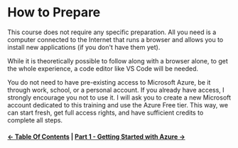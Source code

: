 # How to Prepare

This course does not require any specific preparation. All you need is a computer connected to the Internet that runs a browser and allows you to install new applications (if you don't have them yet).

While it is theoretically possible to follow along with a browser alone, to get the whole experience, a code editor like VS Code will be needed.

You do not need to have pre-existing access to Microsoft Azure, be it through work, school, or a personal account. If you already have access, I strongly encourage you not to use it. I will ask you to create a new Microsoft account dedicated to this training and use the Azure Free tier. This way, we can start fresh, get full access rights, and have sufficient credits to complete all steps. 

#### [<- Table Of Contents](../Contents.md) | [Part 1 - Getting Started with Azure -> ](Part1/partOneIndex.md)